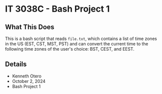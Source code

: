 # IT 3038C - Bash Project 1

## What This Does
This is a bash script that reads `file.txt`, which contains a list of time zones in the US (EST, CST, MST, PST) and can convert the current time to the following time zones of the user's choice: BST, CEST, and EEST.

## Details
- Kenneth Otero
- October 2, 2024
- Bash Project 1

 
